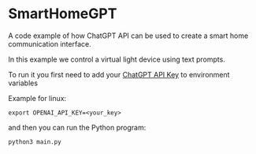 # SmartHomeGPT

A code example of how ChatGPT API can be used to create a smart home communication interface.

In this example we control a virtual light device using text prompts.

To run it you first need to add your [ChatGPT API Key](https://help.openai.com/en/articles/5112595-best-practices-for-api-key-safety) to environment variables

Example for linux:
```
export OPENAI_API_KEY=<your_key>
```

and then you can run the Python program:

```
python3 main.py
```
